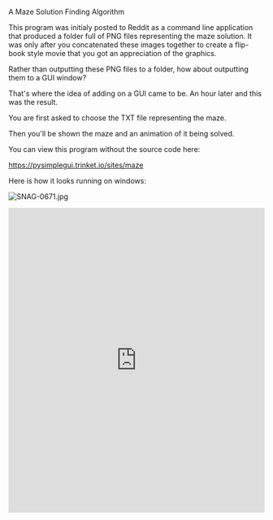 A Maze Solution Finding Algorithm

This program was initialy posted to Reddit as a command line application that produced a folder full of PNG files representing the maze solution.  It was only after you concatenated these images together to create a flip-book style movie that you got an appreciation of the graphics.

Rather than outputting these PNG files to a folder, how about outputting them to a GUI window?  

That's where the idea of adding on a GUI came to be.  An hour later and this was the result.

You are first asked to choose the TXT file representing the maze.

Then you'll be shown the maze and an animation of it being solved.

You can view this program without the source code here:

https://pysimplegui.trinket.io/sites/maze

Here is how it looks running on windows:

![SNAG-0671.jpg](/api/files/5e1916d5a331f489609a4bfb/snag-0671.jpeg "SNAG-0671.jpg")

<iframe src='https://trinket.io/embed/pygame/75c51d0bf3?start=result' width='100%' height='600' frameborder='0' marginwidth='0' marginheight='0' allowfullscreen></iframe>
